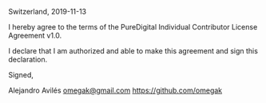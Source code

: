 Switzerland, 2019-11-13

I hereby agree to the terms of the PureDigital Individual Contributor License
Agreement v1.0.

I declare that I am authorized and able to make this agreement and sign this
declaration.

Signed,

Alejandro Avilés omegak@gmail.com https://github.com/omegak
